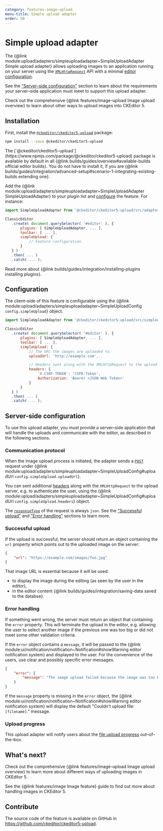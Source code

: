 ```yaml
---
category: features-image-upload
menu-title: Simple upload adapter
order: 50
---
```


# Simple upload adapter

The {@link module:upload/adapters/simpleuploadadapter~SimpleUploadAdapter Simple upload adapter} allows uploading images to an application running on your server using the [`XMLHttpRequest`](https://developer.mozilla.org/en-US/docs/Web/API/XMLHttpRequest) API with a minimal [editor configuration](#configuration).

See the ["Server–side configuration"](#server-side-configuration) section to learn about the requirements your server–side application must meet to support this upload adapter.

<info-box>
	Check out the comprehensive {@link features/image-upload Image upload overview} to learn about other ways to upload images into CKEditor 5.
</info-box>

## Installation

First, install the [`@ckeditor/ckeditor5-upload`](https://www.npmjs.com/package/@ckeditor/ckeditor5-upload) package:

 ```bash
npm install --save @ckeditor/ckeditor5-upload
```

<info-box info>
	The [`@ckeditor/ckeditor5-upload`](https://www.npmjs.com/package/@ckeditor/ckeditor5-upload) package is available by default in all {@link builds/guides/overview#available-builds official editor builds}. You do not have to install it, if you are {@link builds/guides/integration/advanced-setup#scenario-1-integrating-existing-builds extending one}.
</info-box>

Add the {@link module:upload/adapters/simpleuploadadapter~SimpleUploadAdapter SimpleUploadAdapter} to your plugin list and [configure](#configuration) the feature. For instance:

 ```js
import SimpleUploadAdapter from '@ckeditor/ckeditor5-upload/src/adapters/simpleuploadadapter';

ClassicEditor
	.create( document.querySelector( '#editor' ), {
		plugins: [ SimpleUploadAdapter, ... ],
		toolbar: [ ... ],
		simpleUpload: {
			// Feature configuration.
		}
	} )
	.then( ... )
	.catch( ... );
```

<info-box info>
	Read more about {@link builds/guides/integration/installing-plugins installing plugins}.
</info-box>

## Configuration

The client–side of this feature is configurable using the {@link module:upload/adapters/simpleuploadadapter~SimpleUploadConfig `config.simpleUpload`} object.

 ```js
import SimpleUploadAdapter from '@ckeditor/ckeditor5-upload/src/simpleuploadadapter';

ClassicEditor
	.create( document.querySelector( '#editor' ), {
		plugins: [ SimpleUploadAdapter, ... ],
		toolbar: [ ... ],
		simpleUpload: {
			// The URL the images are uploaded to.
			uploadUrl: 'http://example.com',

			// Headers sent along with the XMLHttpRequest to the upload server.
			headers: {
				'X-CSRF-TOKEN': 'CSFR-Token',
				Authorization: 'Bearer <JSON Web Token>'
			}
		}
	} )
	.then( ... )
	.catch( ... );
```

## Server-side configuration

To use this upload adapter, you must provide a server–side application that will handle the uploads and communicate with the editor, as described in the following sections.

### Communication protocol

When the image upload process is initiated, the adapter sends a [`POST`](https://developer.mozilla.org/en-US/docs/Web/HTTP/Methods/POST) request under {@link module:upload/adapters/simpleuploadadapter~SimpleUploadConfig#uploadUrl `config.simpleUpload.uploadUrl`}.

You can sent additional [headers](https://developer.mozilla.org/en-US/docs/Web/HTTP/Headers) along with the `XMLHttpRequest` to the upload server, e.g. to authenticate the user, using the {@link module:upload/adapters/simpleuploadadapter~SimpleUploadConfig#uploadUrl `config.simpleUpload.headers`} object.

The [`responseType`](https://developer.mozilla.org/en-US/docs/Web/API/XMLHttpRequest/responseType) of the request is always `json`. See the ["Successful upload"](#successful-upload) and ["Error handling"](#error-handling) sections to learn more.

### Successful upload

If the upload is successful, the server should return an object containing the `url` property which points out to the uploaded image on the server:

```json
{
	"url": "https://example.com/images/foo.jpg"
}
```

That image URL is essential because it will be used:

* to display the image during the editing (as seen by the user in the editor),
* in the editor content {@link builds/guides/integration/saving-data saved to the databse}.

### Error handling

If something went wrong, the server must return an object that containing the `error` property. This will terminate the upload in the editor, e.g. allowing the user to select another image if the previous one was too big or did not meet some other validation criteria.

If the `error` object contains a `message`, it will be passed to the {@link module:ui/notification/notification~Notification#showWarning editor notification system} and displayed to the user. For the convenience of the users, use clear and possibly specific error messages.

```json
{
	"error": {
		"message": "The image upload failed because the image was too big (max 1.5MB)."
	}
}
```

If the `message` property is missing in the `error` object, the {@link module:ui/notification/notification~Notification#showWarning editor notification system} will display the default "Couldn't upload file: `[filename]`." message.

### Upload progress

This upload adapter will notify users about the [file upload progress](https://developer.mozilla.org/en-US/docs/Web/API/XMLHttpRequest/progress_event) out–of–the–box.

## What's next?

Check out the comprehensive {@link features/image-upload Image upload overview} to learn more about different ways of uploading images in CKEditor 5.

See the {@link features/image Image feature} guide to find out more about handling images in CKEditor 5.

## Contribute

The source code of the feature is available on GitHub in https://github.com/ckeditor/ckeditor5-upload.
